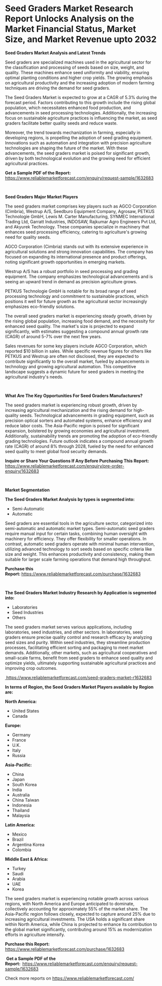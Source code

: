 <p><h1>Seed Graders Market Research Report Unlocks Analysis on the Market Financial Status, Market Size, and Market Revenue upto 2032</h1></p><p><strong>Seed Graders Market Analysis and Latest Trends</strong></p>
<p><p>Seed graders are specialized machines used in the agricultural sector for the classification and processing of seeds based on size, weight, and quality. These machines enhance seed uniformity and viability, ensuring optimal planting conditions and higher crop yields. The growing emphasis on agricultural productivity and the increasing adoption of modern farming techniques are driving the demand for seed graders.</p><p>The Seed Graders Market is expected to grow at a CAGR of 5.3% during the forecast period. Factors contributing to this growth include the rising global population, which necessitates enhanced food production, and advancements in seed processing technologies. Additionally, the increasing focus on sustainable agriculture practices is influencing the market, as seed graders facilitate better quality seeds and reduce waste.</p><p>Moreover, the trend towards mechanization in farming, especially in developing regions, is propelling the adoption of seed grading equipment. Innovations such as automation and integration with precision agriculture technologies are shaping the future of the market. With these advancements, the seed graders market is poised for significant growth, driven by both technological evolution and the growing need for efficient agricultural practices.</p></p>
<p><strong>Get a Sample PDF of the Report:&nbsp;</strong> <a href="https://www.reliablemarketforecast.com/enquiry/request-sample/1632683?utm_campaign=2750&utm_medium=2&utm_source=Github&utm_content=ia&utm_term=10042025&utm_id=seed-graders">https://www.reliablemarketforecast.com/enquiry/request-sample/1632683</a></p>
<p>&nbsp;</p>
<p><strong>Seed Graders Major Market Players</strong></p>
<p><p>The seed graders market comprises key players such as AGCO Corporation (Cimbria), Westrup A/S, Seedburo Equipment Company, Agrosaw, PETKUS Technologie GmbH, Lewis M. Carter Manufacturing, SYNMEC International Trading Ltd, Garratt Industries, INDOSAW, Rajkumar Agro Engineers Pvt Ltd, and Akyurek Technology. These companies specialize in machinery that enhances seed processing efficiency, catering to agriculture's growing need for quality seeds.</p><p>AGCO Corporation (Cimbria) stands out with its extensive experience in agricultural solutions and strong innovation capabilities. The company has focused on expanding its international presence and product offerings, noting significant growth opportunities in emerging markets. </p><p>Westrup A/S has a robust portfolio in seed processing and grading equipment. The company emphasizes technological advancements and is seeing an upward trend in demand as precision agriculture grows.</p><p>PETKUS Technologie GmbH is notable for its broad range of seed processing technology and commitment to sustainable practices, which positions it well for future growth as the agricultural sector increasingly emphasizes eco-friendly solutions.</p><p>The overall seed graders market is experiencing steady growth, driven by the rising global population, increasing food demand, and the necessity for enhanced seed quality. The market's size is projected to expand significantly, with estimates suggesting a compound annual growth rate (CAGR) of around 5-7% over the next few years.</p><p>Sales revenues for some key players include AGCO Corporation, which reported $10 billion in sales. While specific revenue figures for others like PETKUS and Westrup are often not disclosed, they are expected to contribute significantly to the overall market, fueled by advancements in technology and growing agricultural automation. This competitive landscape suggests a dynamic future for seed graders in meeting the agricultural industry's needs.</p></p>
<p>&nbsp;</p>
<p><strong>What Are The Key Opportunities For Seed Graders Manufacturers?</strong></p>
<p><p>The seed graders market is experiencing robust growth, driven by increasing agricultural mechanization and the rising demand for high-quality seeds. Technological advancements in grading equipment, such as precision optical sorters and automated systems, enhance efficiency and reduce labor costs. The Asia-Pacific region is poised for significant expansion, bolstered by growing economies and agricultural investment. Additionally, sustainability trends are promoting the adoption of eco-friendly grading technologies. Future outlook indicates a compound annual growth rate (CAGR) of around 8% through 2028, fueled by the need for enhanced seed quality to meet global food security demands.</p></p>
<p><strong>Inquire or Share Your Questions If Any Before Purchasing This Report:</strong> <a href="https://www.reliablemarketforecast.com/enquiry/pre-order-enquiry/1632683?utm_campaign=2750&utm_medium=2&utm_source=Github&utm_content=ia&utm_term=10042025&utm_id=seed-graders">https://www.reliablemarketforecast.com/enquiry/pre-order-enquiry/1632683</a></p>
<p>&nbsp;</p>
<p><strong>Market Segmentation</strong></p>
<p><strong>The Seed Graders Market Analysis by types is segmented into:</strong></p>
<p><ul><li>Semi-Automatic</li><li>Automatic</li></ul></p>
<p><p>Seed graders are essential tools in the agriculture sector, categorized into semi-automatic and automatic market types. Semi-automatic seed graders require manual input for certain tasks, combining human oversight with machinery for efficiency. They offer flexibility for smaller operations. In contrast, automatic seed graders operate with minimal human intervention, utilizing advanced technology to sort seeds based on specific criteria like size and weight. This enhances productivity and consistency, making them suitable for larger scale farming operations that demand high throughput.</p></p>
<p><strong>Purchase this Report:&nbsp;</strong><a href="https://www.reliablemarketforecast.com/purchase/1632683?utm_campaign=2750&utm_medium=2&utm_source=Github&utm_content=ia&utm_term=10042025&utm_id=seed-graders">https://www.reliablemarketforecast.com/purchase/1632683</a></p>
<p>&nbsp;</p>
<p><strong>The Seed Graders Market Industry Research by Application is segmented into:</strong></p>
<p><ul><li>Laboratories</li><li>Seed Industries</li><li>Others</li></ul></p>
<p><p>The seed graders market serves various applications, including laboratories, seed industries, and other sectors. In laboratories, seed graders ensure precise quality control and research efficacy by analyzing seed sizes and purity. Within seed industries, they streamline production processes, facilitating efficient sorting and packaging to meet market demands. Additionally, other markets, such as agricultural cooperatives and small-scale farms, benefit from seed graders to enhance seed quality and optimize yields, ultimately supporting sustainable agricultural practices and improving crop outcomes.</p></p>
<p><a href="https://www.reliablemarketforecast.com/seed-graders-market-r1632683?utm_campaign=2750&utm_medium=2&utm_source=Github&utm_content=ia&utm_term=10042025&utm_id=seed-graders">&nbsp;https://www.reliablemarketforecast.com/seed-graders-market-r1632683</a></p>
<p><strong>In terms of Region, the Seed Graders Market Players available by Region are:</strong></p>
<p>
    <p> <strong> North America: </strong>
        <ul>
            <li>United States</li>
            <li>Canada</li>
        </ul>
        </p> 
    <p> <strong> Europe: </strong>
        <ul>
            <li>Germany</li>
            <li>France</li>
            <li>U.K.</li>
            <li>Italy</li>
            <li>Russia</li>
        </ul>
        </p> 
    <p> <strong> Asia-Pacific: </strong>
        <ul>
            <li>China</li>
            <li>Japan</li>
            <li>South Korea</li>
            <li>India</li>
            <li>Australia</li>
            <li>China Taiwan</li>
            <li>Indonesia</li>
            <li>Thailand</li>
            <li>Malaysia</li>
        </ul>
        </p> 
    <p> <strong> Latin America: </strong>
        <ul>
            <li>Mexico</li>
            <li>Brazil</li>
            <li>Argentina Korea</li>
            <li>Colombia</li>
        </ul>
        </p> 
    <p> <strong> Middle East & Africa: </strong>
        <ul>
            <li>Turkey</li>
            <li>Saudi</li>
            <li>Arabia</li>
            <li>UAE</li>
            <li>Korea</li>
        </ul>
    </p>
    </p>
<p><p>The seed graders market is experiencing notable growth across various regions, with North America and Europe anticipated to dominate, collectively accounting for approximately 55% of the market share. The Asia-Pacific region follows closely, expected to capture around 25% due to increasing agricultural investments. The USA holds a significant share within North America, while China is projected to enhance its contribution to the global market significantly, contributing around 15% as modernization efforts in agriculture intensify.</p></p>
<p><strong>Purchase this Report: </strong><a href="https://www.reliablemarketforecast.com/purchase/1632683?utm_campaign=2750&utm_medium=2&utm_source=Github&utm_content=ia&utm_term=10042025&utm_id=seed-graders">https://www.reliablemarketforecast.com/purchase/1632683</a></p>
<p>&nbsp;<strong>Get a Sample PDF of the Report:&nbsp;&nbsp;</strong><a href="https://www.reliablemarketforecast.com/enquiry/request-sample/1632683?utm_campaign=2750&utm_medium=2&utm_source=Github&utm_content=ia&utm_term=10042025&utm_id=seed-graders">https://www.reliablemarketforecast.com/enquiry/request-sample/1632683</a></p>
<p><strong></strong></p>
<p>Check more reports on <a href="https://www.reliablemarketforecast.com/?utm_campaign=2750&utm_medium=2&utm_source=Github&utm_content=ia&utm_term=10042025&utm_id=seed-graders">https://www.reliablemarketforecast.com/</a></p>
